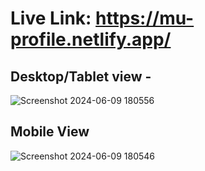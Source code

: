 # Live Link: https://mu-profile.netlify.app/

## Desktop/Tablet view -
![Screenshot 2024-06-09 180556](https://github.com/MU1147-LEGEND/profile-card/assets/106771377/cf4d45d5-7ca1-4493-90f6-97437032bb16)

## Mobile View
![Screenshot 2024-06-09 180546](https://github.com/MU1147-LEGEND/profile-card/assets/106771377/c48de736-0a93-4bd7-9427-aacb910bc676)

